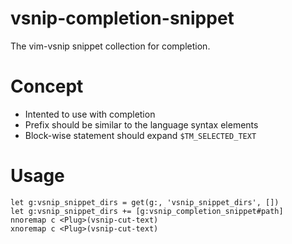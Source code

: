 # vsnip-completion-snippet

The vim-vsnip snippet collection for completion.

# Concept

- Intented to use with completion
- Prefix should be similar to the language syntax elements
- Block-wise statement should expand `$TM_SELECTED_TEXT`

# Usage

```vim
let g:vsnip_snippet_dirs = get(g:, 'vsnip_snippet_dirs', [])
let g:vsnip_snippet_dirs += [g:vsnip_completion_snippet#path]
nnoremap c <Plug>(vsnip-cut-text)
xnoremap c <Plug>(vsnip-cut-text)
```

